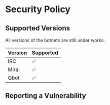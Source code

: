 # Security Policy

## Supported Versions

All versions of the botnets are still under works.

| Version  | Supported          |
| -------  | ------------------ |
| IRC      | :white_check_mark: |
| Mirai    | :white_check_mark: |
|  Qbot    | :white_check_mark: |

## Reporting a Vulnerability
